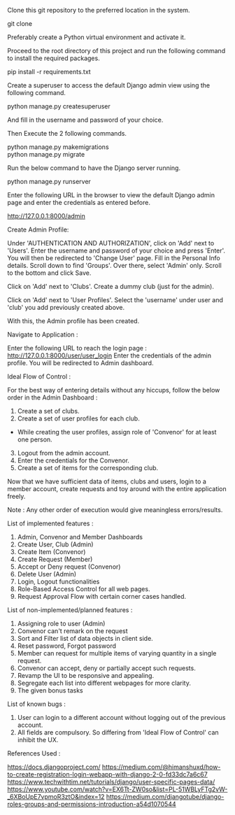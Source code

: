 Clone this git repository to the preferred location in the system.

git clone <repo url>

Preferably create a Python virtual environment and activate it.

Proceed to the root directory of this project and run the following command to install the required packages.

pip install -r requirements.txt

Create a superuser to access the default Django admin view using the following command.

python manage.py createsuperuser

And fill in the username and password of your choice.

Then Execute the 2 following commands.

python manage.py makemigrations <br />
python manage.py migrate


Run the below command to have the Django server running.

python manage.py runserver


Enter the following URL in the browser to view the default Django admin page and enter the credentials as entered before.

http://127.0.0.1:8000/admin

Create Admin Profile:

Under 'AUTHENTICATION AND AUTHORIZATION', click on 'Add' next to 'Users'.
Enter the username and password of your choice and press 'Enter'.
You will then be redirected to 'Change User' page.
Fill in the Personal Info details.
Scroll down to find 'Groups'.
Over there, select 'Admin' only.
Scroll to the bottom and click Save.

Click on 'Add' next to 'Clubs'.
Create a dummy club (just for the admin).

Click on 'Add' next to 'User Profiles'.
Select the 'username' under user and 'club' you add previously created above.

With this, the Admin profile has been created.


Navigate to Application :

Enter the following URL to reach the login page : http://127.0.0.1:8000/user/user_login
Enter the credentials of the admin profile.
You will be redirected to Admin dashboard.


Ideal Flow of Control :

For the best way of entering details without any hiccups, follow the below order in the Admin Dashboard :

1. Create a set of clubs.
2. Create a set of user profiles for each club.
- While creating the user profiles, assign role of 'Convenor' for at least one person.
3. Logout from the admin account.
4. Enter the credentials for the Convenor.
5. Create a set of items for the corresponding club.

Now that we have sufficient data of items, clubs and users, login to a member account, create requests and toy around with the entire application freely.

Note : Any other order of execution would give meaningless errors/results.


List of implemented features :

1. Admin, Convenor and Member Dashboards
2. Create User, Club (Admin)
3. Create Item (Convenor)
4. Create Request (Member)
5. Accept or Deny request (Convenor)
6. Delete User (Admin)
7. Login, Logout functionalities
8. Role-Based Access Control for all web pages.
9. Request Approval Flow with certain corner cases handled. 


List of non-implemented/planned features : 

1. Assigning role to user (Admin)
2. Convenor can't remark on the request
3. Sort and Filter list of data objects in client side.
4. Reset password, Forgot password
5. Member can request for multiple items of varying quantity in a single request. 
6. Convenor can accept, deny or partially accept such requests.
7. Revamp the UI to be responsive and appealing.
8. Segregate each list into different webpages for more clarity.
8. The given bonus tasks


List of known bugs : 

1. User can login to a different account without logging out of the previous account.
2. All fields are compulsory. So differing from 'Ideal Flow of Control' can inhibit the UX.


References Used :

https://docs.djangoproject.com/
https://medium.com/@himanshuxd/how-to-create-registration-login-webapp-with-django-2-0-fd33dc7a6c67
https://www.techwithtim.net/tutorials/django/user-specific-pages-data/
https://www.youtube.com/watch?v=EX6Tt-ZW0so&list=PL-51WBLyFTg2vW-_6XBoUpE7vpmoR3ztO&index=12
https://medium.com/djangotube/django-roles-groups-and-permissions-introduction-a54d1070544









